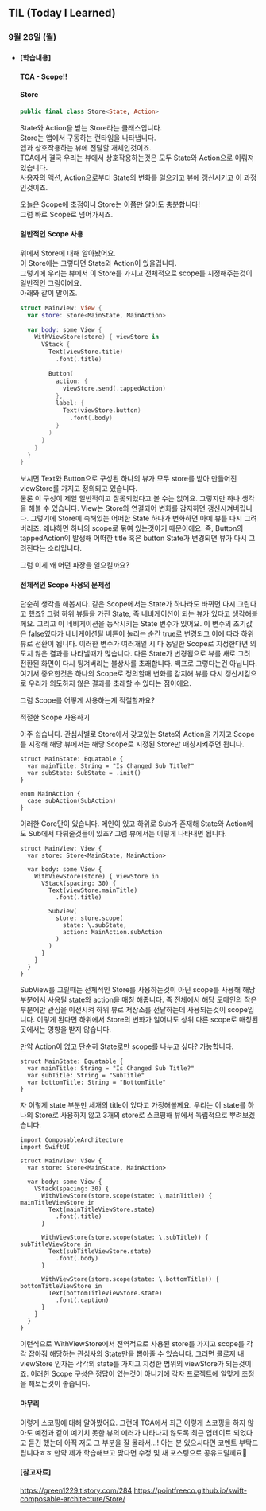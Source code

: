 ## TIL (Today I Learned)

### 9월 26일 (월)   

- #### [학습내용] 
    #### TCA - Scope!!         
    #### Store   
    ```swift
    public final class Store<State, Action>
    ```   
    State와 Action을 받는 Store라는 클래스입니다.   
    Store는 앱에서 구동하는 런타임을 나타냅니다.   
    앱과 상호작용하는 뷰에 전달할 개체인것이죠.   
    TCA에서 결국 우리는 뷰에서 상호작용하는것은 모두 State와 Action으로 이뤄져있습니다.   
    사용자의 액션, Action으로부터 State의 변화를 일으키고 뷰에 갱신시키고 이 과정인것이죠.   

    오늘은 Scope에 초점이니 Store는 이쯤만 알아도 충분합니다!   
    그럼 바로 Scope로 넘어가시죠.   

    #### 일반적인 Scope 사용   

    위에서 Store에 대해 알아봤어요.   
    이 Store에는 그렇다면 State와 Action이 있을겁니다.   
    그렇기에 우리는 뷰에서 이 Store를 가지고 전체적으로 scope를 지정해주는것이 일반적인 그림이에요.   
    아래와 같이 말이죠.   
    ```swift
    struct MainView: View {
      var store: Store<MainState, MainAction>

      var body: some View {
        WithViewStore(store) { viewStore in
          VStack {
            Text(viewStore.title)
              .font(.title)

            Button(
              action: {
                viewStore.send(.tappedAction)
              },
              label: {
                Text(viewStore.button)
                  .font(.body)
              }
            )
          }
        }
      }
    }
    ```   
    보시면 Text와 Button으로 구성된 하나의 뷰가 모두 store를 받아 만들어진 viewStore를 가지고 정의되고 있습니다.   
    물론 이 구성이 제일 일반적이고 잘못되었다고 볼 수는 없어요.
    그렇지만 하나 생각을 해볼 수 있습니다.
    View는 Store와 연결되어 변화를 감지하면 갱신시켜버립니다.
    그렇기에 Store에 속해있는 어떠한 State 하나가 변화하면 아예 뷰를 다시 그려버리죠.
    왜냐하면 하나의 scope로 묶여 있는것이기 때문이에요.
    즉, Button의 tappedAction이 발생해 어떠한 title 혹은 button State가 변경되면 뷰가 다시 그려진다는 소리입니다.

    그럼 이게 왜 어떤 파장을 일으킬까요?

    #### 전체적인 Scope 사용의 문제점

    단순히 생각을 해봅시다.
    같은 Scope에서는 State가 하나라도 바뀌면 다시 그린다고 했죠?
    그럼 하위 뷰들을 가진 State, 즉 네비게이션이 되는 뷰가 있다고 생각해볼께요.
    그리고 이 네비게이션을 동작시키는 State 변수가 있어요.
    이 변수의 초기값은 false였다가 네비게이션될 버튼이 눌리는 순간 true로 변경되고 이에 따라 하위뷰로 전환이 됩니다.
    이러한 변수가 여러개일 시 다 동일한 Scope로 지정한다면 의도치 않은 결과를 나타낼때가 많습니다.
    다른 State가 변경됨으로 뷰를 새로 그려 전환된 화면이 다시 튕겨버리는 불상사를 초래합니다.
    백프로 그렇다는건 아닙니다.
    여기서 중요한것은 하나의 Scope로 정의할때 변화를 감지해 뷰를 다시 갱신시킴으로 우리가 의도하지 않은 결과를 초래할 수 있다는 점이에요.

    그럼 Scope를 어떻게 사용하는게 적절할까요?

    적절한 Scope 사용하기

    아주 쉽습니다.
    관심사별로 Store에서 갖고있는 State와 Action을 가지고 Scope를 지정해 해당 뷰에서는 해당 Scope로 지정된 Store만 매칭시켜주면 됩니다.
    ```
    struct MainState: Equatable {
      var mainTitle: String = "Is Changed Sub Title?"
      var subState: SubState = .init()
    }

    enum MainAction {
      case subAction(SubAction)
    }
    ```
    이러한 Core단이 있습니다.
    메인이 있고 하위로 Sub가 존재해 State와 Action에도 Sub에서 다뤄줄것들이 있죠?
    그럼 뷰에서는 이렇게 나타내면 됩니다.
    ```
    struct MainView: View {
      var store: Store<MainState, MainAction>

      var body: some View {
        WithViewStore(store) { viewStore in
          VStack(spacing: 30) {
            Text(viewStore.mainTitle)
              .font(.title)

            SubView(
              store: store.scope(
                state: \.subState,
                action: MainAction.subAction
              )
            )
          }
        }
      }
    }
    ```
    SubView를 그릴때는 전체적인 Store를 사용하는것이 아닌 scope를 사용해 해당 부분에서 사용될 state와 action을 매칭 해줍니다.
    즉 전체에서 해당 도메인의 작은 부분에만 관심을 이전시켜 하위 뷰로 저장소를 전달하는데 사용되는것이 scope입니다.
    이렇게 된다면 하위에서 Store의 변화가 일어나도 상위 다른 scope로 매칭된곳에서는 영향을 받지 않습니다.

    만약 Action이 없고 단순히 State로만 scope를 나누고 싶다?
    가능합니다.
    ```
    struct MainState: Equatable {
      var mainTitle: String = "Is Changed Sub Title?"
      var subTitle: String = "SubTitle"
      var bottomTitle: String = "BottomTitle"
    }
    ```
    자 이렇게 state 부분만 세개의 title이 있다고 가정해볼께요.
    우리는 이 state를 하나의 Store로 사용하지 않고 3개의 store로 스코핑해 뷰에서 독립적으로 뿌려보겠습니다.
    ```
    import ComposableArchitecture
    import SwiftUI

    struct MainView: View {
      var store: Store<MainState, MainAction>

      var body: some View {
        VStack(spacing: 30) {
          WithViewStore(store.scope(state: \.mainTitle)) { mainTitleViewStore in
            Text(mainTitleViewStore.state)
              .font(.title)
          }

          WithViewStore(store.scope(state: \.subTitle)) { subTitleViewStore in
            Text(subTitleViewStore.state)
              .font(.body)
          }

          WithViewStore(store.scope(state: \.bottomTitle)) { bottomTitleViewStore in
            Text(bottomTitleViewStore.state)
              .font(.caption)
          }
        }
      }
    }
    ```
    이런식으로 WithViewStore에서 전역적으로 사용된 store를 가지고 scope를 각각 잡아줘 해당하는 관심사의 State만을 뽑아줄 수 있습니다.
    그러면 클로저 내 viewStore 인자는 각각의 state를 가지고 지정한 범위의 viewStore가 되는것이죠.
    이러한 Scope 구성은 정답이 있는것이 아니기에 각자 프로젝트에 알맞게 조정을 해보는것이 좋습니다.

    #### 마무리

    이렇게 스코핑에 대해 알아봤어요.
    그런데 TCA에서 최근 이렇게 스코핑을 하지 않아도 예전과 같이 예기치 못한 뷰의 에러가 나타나지 않도록 최근 업데이트 되었다고 듣긴 했는데 아직 저도 그 부분을 잘 몰라서...!
    아는 분 있으시다면 코멘트 부탁드립니다ㅎㅎ
    만약 제가 학습해보고 맞다면 수정 및 새 포스팅으로 공유드릴께요🙌

    #### [참고자료]
    https://green1229.tistory.com/284
    https://pointfreeco.github.io/swift-composable-architecture/Store/
